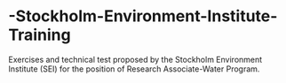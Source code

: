 # -Stockholm-Environment-Institute-Training
Exercises and technical test proposed by the Stockholm Environment Institute (SEI) for the position of Research Associate-Water Program.

